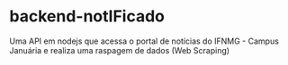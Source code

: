 # backend-notIFicado
Uma API em nodejs que acessa o portal de notícias do IFNMG - Campus Januária e realiza uma raspagem de dados (Web Scraping)
